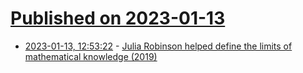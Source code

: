 # [Published on 2023-01-13](index.md)

* [2023-01-13, 12:53:22](https://news.ycombinator.com/item?id=34367035) - [Julia Robinson helped define the limits of mathematical knowledge (2019)](https://www.sciencenews.org/article/how-julia-robinson-helped-define-limits-mathematical-knowledge)
